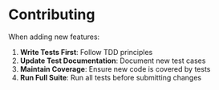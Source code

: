 # Contributing

When adding new features:

1. **Write Tests First**: Follow TDD principles
2. **Update Test Documentation**: Document new test cases
3. **Maintain Coverage**: Ensure new code is covered by tests
4. **Run Full Suite**: Run all tests before submitting changes
